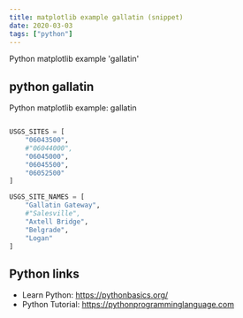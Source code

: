 ```yaml
---
title: matplotlib example gallatin (snippet)
date: 2020-03-03
tags: ["python"]
---
```

Python matplotlib example 'gallatin'


## python gallatin

Python matplotlib example: gallatin

```python

USGS_SITES = [
    "06043500",
    #"06044000",
    "06045000",
    "06045500",
    "06052500"
]

USGS_SITE_NAMES = [
    "Gallatin Gateway",
    #"Salesville",
    "Axtell Bridge",
    "Belgrade",
    "Logan"
]


```

## Python links

- Learn Python: https://pythonbasics.org/
- Python Tutorial: https://pythonprogramminglanguage.com
